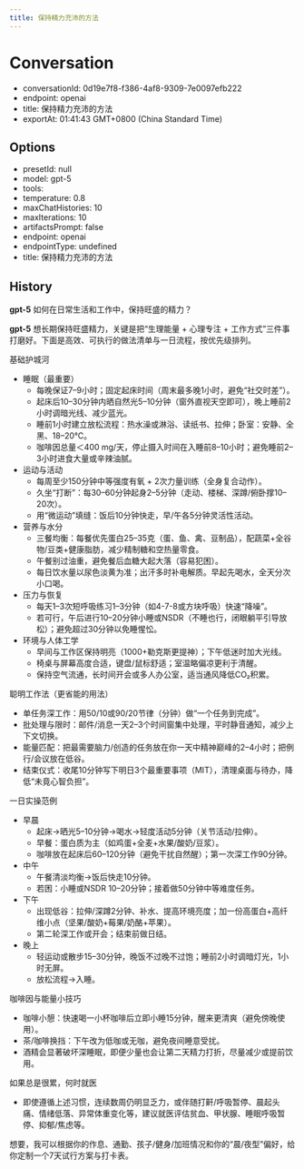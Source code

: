 ```yaml
---
title: 保持精力充沛的方法
---
```



# Conversation
- conversationId: 0d19e7f8-f386-4af8-9309-7e0097efb222
- endpoint: openai
- title: 保持精力充沛的方法
- exportAt: 01:41:43 GMT+0800 (China Standard Time)

## Options
- presetId: null
- model: gpt-5
- tools: 
- temperature: 0.8
- maxChatHistories: 10
- maxIterations: 10
- artifactsPrompt: false
- endpoint: openai
- endpointType: undefined
- title: 保持精力充沛的方法

## History
**gpt-5**
如何在日常生活和工作中，保持旺盛的精力？

**gpt-5**
想长期保持旺盛精力，关键是把“生理能量 + 心理专注 + 工作方式”三件事打磨好。下面是高效、可执行的做法清单与一日流程，按优先级排列。

基础护城河
- 睡眠（最重要）
  - 每晚保证7–9小时；固定起床时间（周末最多晚1小时，避免“社交时差”）。
  - 起床后10–30分钟内晒自然光5–10分钟（窗外直视天空即可），晚上睡前2小时调暗光线、减少蓝光。
  - 睡前1小时建立放松流程：热水澡或淋浴、读纸书、拉伸；卧室：安静、全黑、18–20℃。
  - 咖啡因总量＜400 mg/天，停止摄入时间在入睡前8–10小时；避免睡前2–3小时进食大量或辛辣油腻。
- 运动与活动
  - 每周至少150分钟中等强度有氧 + 2次力量训练（全身复合动作）。
  - 久坐“打断”：每30–60分钟起身2–5分钟（走动、楼梯、深蹲/俯卧撑10–20次）。
  - 用“微运动”填缝：饭后10分钟快走，早/午各5分钟灵活性活动。
- 营养与水分
  - 三餐均衡：每餐优先蛋白25–35克（蛋、鱼、禽、豆制品），配蔬菜+全谷物/豆类+健康脂肪，减少精制糖和空热量零食。
  - 午餐别过油重，避免餐后血糖大起大落（容易犯困）。
  - 每日饮水量以尿色淡黄为准；出汗多时补电解质。早起先喝水，全天分次小口喝。
- 压力与恢复
  - 每天1–3次短呼吸练习1–3分钟（如4-7-8或方块呼吸）快速“降噪”。
  - 若可行，午后进行10–20分钟小睡或NSDR（不睡也行，闭眼躺平引导放松）；避免超过30分钟以免睡惺忪。
- 环境与人体工学
  - 早间与工作区保持明亮（1000+勒克斯更提神）；下午低迷时加大光线。
  - 椅桌与屏幕高度合适，键盘/鼠标舒适；室温略偏凉更利于清醒。
  - 保持空气流通，长时间开会或多人办公室，适当通风降低CO₂积累。

聪明工作法（更省能的用法）
- 单任务深工作：用50/10或90/20节律（分钟）做“一个任务到完成”。
- 批处理与限时：邮件/消息一天2–3个时间窗集中处理，平时静音通知，减少上下文切换。
- 能量匹配：把最需要脑力/创造的任务放在你一天中精神巅峰的2–4小时；把例行/会议放在低谷。
- 结束仪式：收尾10分钟写下明日3个最重要事项（MIT），清理桌面与待办，降低“未竟心智负担”。

一日实操范例
- 早晨
  - 起床→晒光5–10分钟→喝水→轻度活动5分钟（关节活动/拉伸）。
  - 早餐：蛋白质为主（如鸡蛋+全麦+水果/酸奶/豆浆）。
  - 咖啡放在起床后60–120分钟（避免干扰自然醒）；第一次深工作90分钟。
- 中午
  - 午餐清淡均衡→饭后快走10分钟。
  - 若困：小睡或NSDR 10–20分钟；接着做50分钟中等难度任务。
- 下午
  - 出现低谷：拉伸/深蹲2分钟、补水、提高环境亮度；加一份高蛋白+高纤维小点（坚果/酸奶+莓果/奶酪+苹果）。
  - 第二轮深工作或开会；结束前做日结。
- 晚上
  - 轻运动或散步15–30分钟，晚饭不过晚不过饱；睡前2小时调暗灯光，1小时无屏。
  - 放松流程→入睡。

咖啡因与能量小技巧
- 咖啡小憩：快速喝一小杯咖啡后立即小睡15分钟，醒来更清爽（避免傍晚使用）。
- 茶/咖啡换挡：下午改为低咖或无咖，避免夜间睡意受扰。
- 酒精会显著破坏深睡眠，即便少量也会让第二天精力打折，尽量减少或提前饮用。

如果总是很累，何时就医
- 即使遵循上述习惯，连续数周仍明显乏力，或伴随打鼾/呼吸暂停、晨起头痛、情绪低落、异常体重变化等，建议就医评估贫血、甲状腺、睡眠呼吸暂停、抑郁/焦虑等。

想要，我可以根据你的作息、通勤、孩子/健身/加班情况和你的“晨/夜型”偏好，给你定制一个7天试行方案与打卡表。



